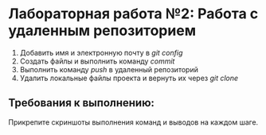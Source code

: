 # Лабораторная работа №2: Работа с удаленным репозиторием
1. Добавить имя и электронную почту в *git config*
2. Создать файлы и выполнить команду *commit*
3. Выполнить команду *push* в удаленный репозиторий
4. Удалить локальные файлы проекта и вернуть их через *git clone*

## Требования к выполнению:
Прикрепите скриншоты выполнения команд и выводов на каждом шаге. 